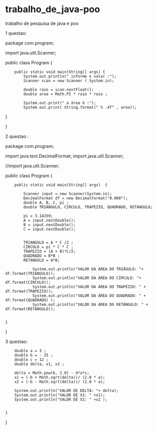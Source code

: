 # trabalho_de_java-poo
trabalho de pesquisa de java e poo




1 questao:

package com.program;

import java.util.Scanner;

public class Program {
	
		public static void main(String[] args) {
			System.out.println(" informe o valor :");
			Scanner scan = new Scanner ( System.in);
			
			double raio = scan.nextFloat();
			double area = Math.PI * raio * raio ;
			
			System.out.print(" a área é :");
			System.out.print( String.format(" % .4f" , area));


}

}





2 questao :

package com.program;

import java.text.DecimalFormat;
import java.util.Scanner;

//import java.util.Scanner;

public class Program {
	
		public static void main(String[] args)  {
			
			Scanner input = new Scanner(System.in);
			DecimalFormat df = new DecimalFormat("0.000");
			double A, B, C, pi ;
			double TRIANGULO, CIRCULO, TRAPEZIO, QUADRADO, RETANGULO;
			
			pi = 3.14159;
			A = input.nextDouble();
			B = input.nextDouble();
			C = input.nextDouble();
			
			
			TRIANGULO = A * C /2 ;
			CIRCULO = pi * C * C ;
			TRAPEZIO = (A + B)*C/2;
			QUADRADO = B*B ;
			RETANGULO = A*B;
			
			    System.out.println("VALOR DA ÁREA DO TRIÂGULO: "+ df.format(TRIANGULO));
			    System.out.println("VALOR DA ÁREA DO CÍRCULO: "+ df.format(CIRCULO));
			    System.out.println("VALOR DA ÁREA DO TRAPÉZIO: " + df.format(TRAPEZIO));
				System.out.println("VALOR DA ÁREA DO QUADRADO: " + df.format(QUADRADO) );
				System.out.println("VALOR DA ÁREA DO RETÂNGULO: " + df.format(RETANGULO));
			
			
    }

}

3 questao:

        double a = 3 ;
        double b = - 15 ;
        double c = 12 ;
        double delta, x1, x2 ;

		delta = Math.pow(b, 2.0) - 4*a*c;
		x1 = (-b + Math.sqrt(delta))/ (2.0 * a);
		x2 = (-b - Math.sqrt(delta))/ (2.0 * a);
		 
		System.out.println("VALOR DE DELTA: "+ delta);
		System.out.println("VALOR DE X1: " +x1);
		System.out.println("VALOR DE X2: " +x2 );
	
		
	}
			

}
